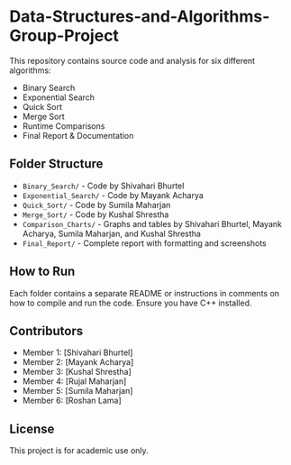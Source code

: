 # Data-Structures-and-Algorithms-Group-Project

This repository contains source code and analysis for six different algorithms:

- Binary Search
- Exponential Search
- Quick Sort
- Merge Sort
- Runtime Comparisons
- Final Report & Documentation

## Folder Structure
- `Binary_Search/` - Code by Shivahari Bhurtel
- `Exponential_Search/` - Code by Mayank Acharya
- `Quick_Sort/` - Code by Sumila Maharjan
- `Merge_Sort/` - Code by Kushal Shrestha
- `Comparison_Charts/` - Graphs and tables by Shivahari Bhurtel, Mayank Acharya, Sumila Maharjan, and Kushal Shrestha
- `Final_Report/` - Complete report with formatting and screenshots

## How to Run
Each folder contains a separate README or instructions in comments on how to compile and run the code. Ensure you have C++ installed.

## Contributors
- Member 1: [Shivahari Bhurtel]
- Member 2: [Mayank Acharya]
- Member 3: [Kushal Shrestha]
- Member 4: [Rujal Maharjan]
- Member 5: [Sumila Maharjan]
- Member 6: [Roshan Lama]

## License
This project is for academic use only.
